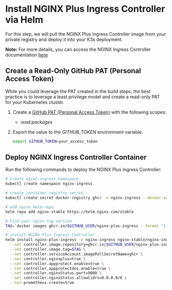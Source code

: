 # Install NGINX Plus Ingress Controller via Helm

For this step, we will pull the NGINX Plus Ingress Controller image from your private registry and deploy it into your K3s deployment.

**Note:** For more details, you can access the NGINX Ingress Controller documentation [here](https://docs.nginx.com/nginx-ingress-controller/installation/installation-with-helm/)

## Create a Read-Only GitHub PAT (Personal Access Token)

While you could leverage the PAT created in the build steps, the best practice is to leverage a least privilege model and create a read-only PAT for your Kubernetes cluster.

1. Create a [GitHub PAT (Personal Access Token)](https://docs.github.com/en/authentication/keeping-your-account-and-data-secure/creating-a-personal-access-token) with the following scopes:
    - *read:packages*
1. Export the value to the *GITHUB_TOKEN* environment variable.

    ```bash
    export GITHUB_TOKEN=your_access_token
    ```

## Deploy NGINX Ingress Controller Container

Run the following commands to deploy the NGINX Plus Ingress Controller:

```bash
# Create nginx-ingress namespace
kubectl create namespace nginx-ingress

# create container registry secret
kubectl create secret docker-registry ghcr -n nginx-ingress --docker-server=ghcr.io --docker-username=${GITHUB_USER} --docker-password=${GITHUB_TOKEN}

# add nginx helm repo
helm repo add nginx-stable https://helm.nginx.com/stable

# Find your nginx tag version
TAG=`docker images ghcr.io/$GITHUB_USER/nginx-plus-ingress --format "{{.Tag}}"`

# install NGINX Plus Ingress Controller
helm install nginx-plus-ingress -n nginx-ingress nginx-stable/nginx-ingress \
  --set controller.image.repository=ghcr.io/$GITHUB_USER/nginx-plus-ingress \
  --set controller.image.tag=$TAG \
  --set controller.serviceAccount.imagePullSecretName=ghcr \
  --set controller.nginxplus=true \
  --set controller.appprotect.enable=true \
  --set controller.appprotectdos.enable=true \
  --set controller.nginxStatus.port=9000 \
  --set controller.nginxStatus.allowCidrs=0.0.0.0/0 \
  --set prometheus.create=true
```
